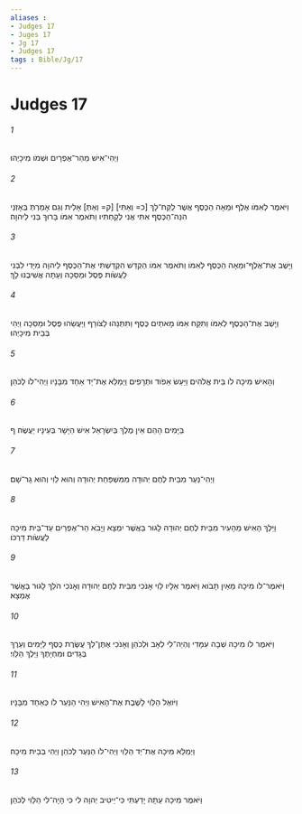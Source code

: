 ```yaml
---
aliases : 
- Judges 17
- Juges 17
- Jg 17
- Judges 17
tags : Bible/Jg/17
---
```


# Judges 17

###### 1
וַיְהִי־אִישׁ מֵהַר־אֶפְרָיִם וּשְׁמֹו מִיכָיְהוּ׃
###### 2
וַיֹּאמֶר לְאִמֹּו אֶלֶף וּמֵאָה הַכֶּסֶף אֲשֶׁר לֻקַּח־לָךְ [כ= וְאַתִּי] [ק= וְאַתְּ] אָלִית וְגַם אָמַרְתְּ בְּאָזְנַי הִנֵּה־הַכֶּסֶף אִתִּי אֲנִי לְקַחְתִּיו וַתֹּאמֶר אִמֹּו בָּרוּךְ בְּנִי לַיהוָה׃
###### 3
וַיָּשֶׁב אֶת־אֶלֶף־וּמֵאָה הַכֶּסֶף לְאִמֹּו וַתֹּאמֶר אִמֹּו הַקְדֵּשׁ הִקְדַּשְׁתִּי אֶת־הַכֶּסֶף לַיהוָה מִיָּדִי לִבְנִי לַעֲשֹׂות פֶּסֶל וּמַסֵּכָה וְעַתָּה אֲשִׁיבֶנּוּ לָךְ׃
###### 4
וַיָּשֶׁב אֶת־הַכֶּסֶף לְאִמֹּו וַתִּקַּח אִמֹּו מָאתַיִם כֶּסֶף וַתִּתְּנֵהוּ לַצֹּורֵף וַיַּעֲשֵׂהוּ פֶּסֶל וּמַסֵּכָה וַיְהִי בְּבֵית מִיכָיְהוּ׃
###### 5
וְהָאִישׁ מִיכָה לֹו בֵּית אֱלֹהִים וַיַּעַשׂ אֵפֹוד וּתְרָפִים וַיְמַלֵּא אֶת־יַד אַחַד מִבָּנָיו וַיְהִי־לֹו לְכֹהֵן׃
###### 6
בַּיָּמִים הָהֵם אֵין מֶלֶךְ בְּיִשְׂרָאֵל אִישׁ הַיָּשָׁר בְּעֵינָיו יַעֲשֶׂה׃ ף
###### 7
וַיְהִי־נַעַר מִבֵּית לֶחֶם יְהוּדָה מִמִּשְׁפַּחַת יְהוּדָה וְהוּא לֵוִי וְהוּא גָר־שָׁם׃
###### 8
וַיֵּלֶךְ הָאִישׁ מֵהָעִיר מִבֵּית לֶחֶם יְהוּדָה לָגוּר בַּאֲשֶׁר יִמְצָא וַיָּבֹא הַר־אֶפְרַיִם עַד־בֵּית מִיכָה לַעֲשֹׂות דַּרְכֹּו׃
###### 9
וַיֹּאמֶר־לֹו מִיכָה מֵאַיִן תָּבֹוא וַיֹּאמֶר אֵלָיו לֵוִי אָנֹכִי מִבֵּית לֶחֶם יְהוּדָה וְאָנֹכִי הֹלֵךְ לָגוּר בַּאֲשֶׁר אֶמְצָא׃
###### 10
וַיֹּאמֶר לֹו מִיכָה שְׁבָה עִמָּדִי וֶהְיֵה־לִי לְאָב וּלְכֹהֵן וְאָנֹכִי אֶתֶּן־לְךָ עֲשֶׂרֶת כֶּסֶף לַיָּמִים וְעֵרֶךְ בְּגָדִים וּמִחְיָתֶךָ וַיֵּלֶךְ הַלֵּוִי׃
###### 11
וַיֹּואֶל הַלֵּוִי לָשֶׁבֶת אֶת־הָאִישׁ וַיְהִי הַנַּעַר לֹו כְּאַחַד מִבָּנָיו׃
###### 12
וַיְמַלֵּא מִיכָה אֶת־יַד הַלֵּוִי וַיְהִי־לֹו הַנַּעַר לְכֹהֵן וַיְהִי בְּבֵית מִיכָה׃
###### 13
וַיֹּאמֶר מִיכָה עַתָּה יָדַעְתִּי כִּי־יֵיטִיב יְהוָה לִי כִּי הָיָה־לִי הַלֵּוִי לְכֹהֵן׃
